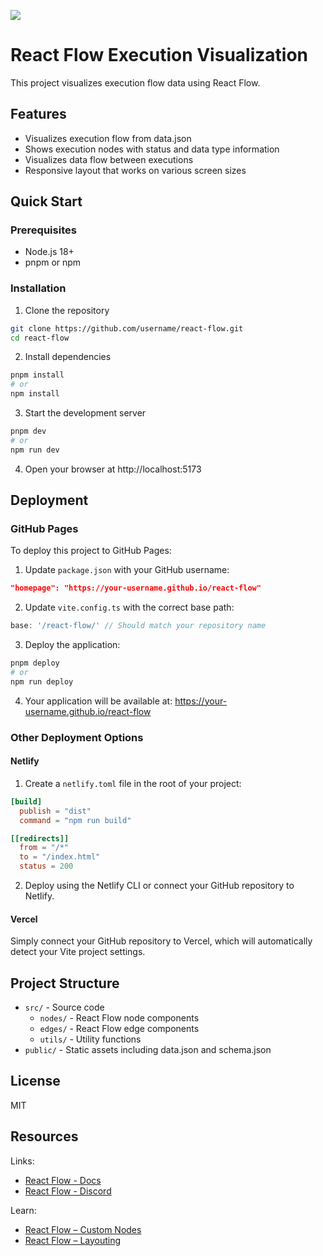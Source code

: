 ![](https://github.com/xyflow/web/blob/main/assets/codesandbox-header-ts.png?raw=true)

# React Flow Execution Visualization

This project visualizes execution flow data using React Flow.

## Features

- Visualizes execution flow from data.json
- Shows execution nodes with status and data type information
- Visualizes data flow between executions
- Responsive layout that works on various screen sizes

## Quick Start

### Prerequisites

- Node.js 18+ 
- pnpm or npm

### Installation

1. Clone the repository
```bash
git clone https://github.com/username/react-flow.git
cd react-flow
```

2. Install dependencies
```bash
pnpm install
# or
npm install
```

3. Start the development server
```bash
pnpm dev
# or
npm run dev
```

4. Open your browser at http://localhost:5173

## Deployment

### GitHub Pages

To deploy this project to GitHub Pages:

1. Update `package.json` with your GitHub username:
```json
"homepage": "https://your-username.github.io/react-flow"
```

2. Update `vite.config.ts` with the correct base path:
```ts
base: '/react-flow/' // Should match your repository name
```

3. Deploy the application:
```bash
pnpm deploy
# or
npm run deploy
```

4. Your application will be available at: https://your-username.github.io/react-flow

### Other Deployment Options

#### Netlify

1. Create a `netlify.toml` file in the root of your project:
```toml
[build]
  publish = "dist"
  command = "npm run build"

[[redirects]]
  from = "/*"
  to = "/index.html"
  status = 200
```

2. Deploy using the Netlify CLI or connect your GitHub repository to Netlify.

#### Vercel

Simply connect your GitHub repository to Vercel, which will automatically detect your Vite project settings.

## Project Structure

- `src/` - Source code
  - `nodes/` - React Flow node components
  - `edges/` - React Flow edge components
  - `utils/` - Utility functions
- `public/` - Static assets including data.json and schema.json

## License

MIT

## Resources

Links:

- [React Flow - Docs](https://reactflow.dev)
- [React Flow - Discord](https://discord.com/invite/Bqt6xrs)

Learn:

- [React Flow – Custom Nodes](https://reactflow.dev/learn/customization/custom-nodes)
- [React Flow – Layouting](https://reactflow.dev/learn/layouting/layouting)

